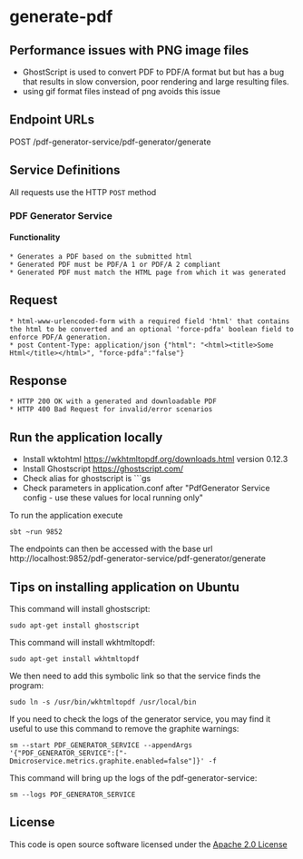 # generate-pdf

## Performance issues with PNG image files

* GhostScript is used to convert PDF to PDF/A format but but has a bug that results in slow conversion, poor rendering and large resulting files.
* using gif format files instead of png avoids this issue

## Endpoint URLs

POST /pdf-generator-service/pdf-generator/generate

## Service Definitions    

All requests use the HTTP `POST` method  

### PDF Generator Service

#### Functionality

	* Generates a PDF based on the submitted html
	* Generated PDF must be PDF/A 1 or PDF/A 2 compliant
	* Generated PDF must match the HTML page from which it was generated

## Request
	* html-www-urlencoded-form with a required field 'html' that contains the html to be converted and an optional 'force-pdfa' boolean field to enforce PDF/A generation.
	* post Content-Type: application/json {"html": "<html><title>Some Html</title></html>", "force-pdfa":"false"}

## Response
	* HTTP 200 OK with a generated and downloadable PDF
	* HTTP 400 Bad Request for invalid/error scenarios

## Run the application locally

* Install wktohtml https://wkhtmltopdf.org/downloads.html version 0.12.3
* Install Ghostscript https://ghostscript.com/
* Check alias for ghostscript is ```gs
* Check parameters in application.conf after "PdfGenerator Service config - use these values for local running only"

To run the application execute

```
sbt ~run 9852
```

The endpoints can then be accessed with the base url http://localhost:9852/pdf-generator-service/pdf-generator/generate

## Tips on installing application on Ubuntu

This command will install ghostscript:
```
sudo apt-get install ghostscript
```
This command will install wkhtmltopdf:
```
sudo apt-get install wkhtmltopdf
```
We then need to add this symbolic link so that the service finds the program:
```
sudo ln -s /usr/bin/wkhtmltopdf /usr/local/bin
```
If you need to check the logs of the generator service, you may find it useful to use this command to remove the graphite warnings:

```
sm --start PDF_GENERATOR_SERVICE --appendArgs '{"PDF_GENERATOR_SERVICE":["-Dmicroservice.metrics.graphite.enabled=false"]}' -f
```
This command will bring up the logs of the pdf-generator-service:
```
sm --logs PDF_GENERATOR_SERVICE
```

## License    

This code is open source software licensed under the [Apache 2.0 License]("http://www.apache.org/licenses/LICENSE-2.0.html")
